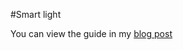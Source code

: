 #Smart light

You can view the guide in my [blog post](http://liewsanmin.github.io/Smart-Light-Project/)
